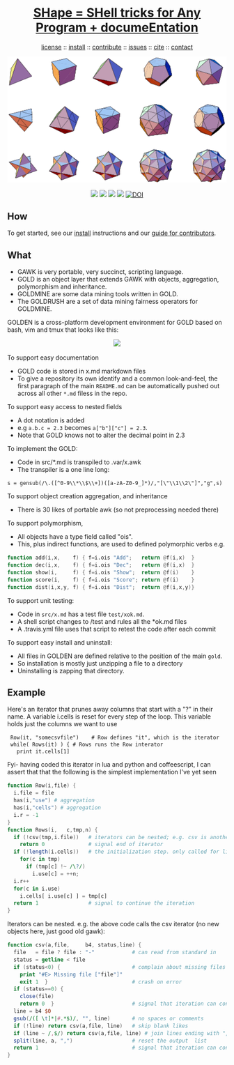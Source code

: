 <a name=top>
<h1 align=center>
   <a href="https://github.com/timm/shape/blob/master/README.md#top">
     SHape = SHell tricks  for Any Program + documeEntation
   </a>
</h1>
<p align=center>
   <a    href="https://github.com/timm/shape/blob/master/LICENSE.md#top">license</a>
   :: <a href="https://github.com/timm/shape/blob/master/INSTALL.md#top">install</a>
   :: <a href="https://github.com/timm/shape/blob/master/CONTRIBUTE.md#top">contribute</a>
   :: <a href="https://github.com/timm/shape/issues">issues</a>
   :: <a href="https://github.com/timm/shape/blob/master/CITATION.md#top">cite</a>
   :: <a href="https://github.com/timm/shape/blob/master/CONTACT.md#top">contact</a>
</p>
<p align=center>
   <img width=600 src="https://github.com/timm/misc/blob/master/odd/etc/img/solidgallery.gif">
</p>
<p align=center>
   <img src="https://img.shields.io/badge/language-gawk-orange">
   <img src="https://img.shields.io/badge/purpose-ai,se-blueviolet">
   <img src="https://img.shields.io/badge/platform-mac,*nux-informational">
   <a href="https://travis-ci.org/github/timm/shape"> <img src="https://travis-ci.org/timm/shape.svg?branch=master"></a>
   <a href="https://doi.org/10.5281/zenodo.3887420"><img src="https://zenodo.org/badge/DOI/10.5281/zenodo.3887420.svg" alt="DOI"></a>
</p>

## How

To get started, see our [install](INSTALL.md) instructions and our
[guide for contributors](CONTRIBUTING.md).


## What

- GAWK is very portable, very succinct, scripting language. 
- GOLD is an object layer that extends GAWK with objects, aggregation, polymorphism and inheritance. 
- GOLDMINE are some data mining tools written in GOLD.
- The GOLDRUSH are a set of data mining fairness operators for GOLDMINE. 

GOLDEN is a cross-platform development environment for GOLD based on bash, vim and tmux that looks like this:

<p align=center><a href="etc/img/screen.png"><img src="etc/img/screen900.png" width=900></a></p>

To support easy documentation

- GOLD code is stored in x.md  markdown files 
- To give a repository its own identify and a common look-and-feel,
     the first paragraph of the main `README.md` can be automatically   pushed out across all other `*.md` filess
    in the repo. 

To support easy access to nested fields
- A dot notation is added 
- e.g  `a.b.c = 2.3` becomes `a["b"]["c"] = 2.3`. 
- Note that GOLD knows not to alter  the decimal point in 2.3

To implement the GOLD:
- Code in src/\*.md is transpiled to .var/x.awk
- The transpiler is a one line long:

```
s = gensub(/\.([^0-9\\*\\$\\+])([a-zA-Z0-9_]*)/,"[\"\\1\\2\"]","g",s)
```

To support object creation aggregation, and inheritance 
- There is  30 likes of portable awk (so not preprocessing needed there)

To support polymorphism, 
- All  objects have a type field called   "ois". 
- This, plus indirect functions, are  used to defined  polymorphic verbs e.g.

```awk
function add(i,x,    f) { f=i.ois "Add";   return @f(i,x)  }
function dec(i,x,    f) { f=i.ois "Dec";   return @f(i,x)  }
function show(i,     f) { f=i.ois "Show";  return @f(i)    }
function score(i,    f) { f=i.ois "Score"; return @f(i)    }
function dist(i,x,y, f) { f=i.ois "Dist";  return @f(i,x,y)}
```    

To support unit testing:
- Code in `src/x.md` has a test file `test/xok.md`. 
- A shell script changes to /test and rules all the \*ok.md files
- A .travis.yml file uses that script to retest the code after each commit

To support easy install and uninstall:
- All files in GOLDEN are defined relative to the position of the  main `gold`. 
- So installation is mostly just unzipping a file to a directory
- Uninstalling is  zapping that directory.


## Example
Here's an iterator that prunes away columns that start with a "?" in their name.  A variable i.cells is reset for every step of the loop. This variable holds   just the columns we want to use

     Row(it, "somecsvfile")    # Row defines "it", which is the iterator
     while( Rows(it) ) { # Rows runs the Row interator
       print it.cells[1]

Fyi- having coded this iterator in lua and python and coffeescript, I can assert that that the following is 
the simplest implementation 
I've yet seen 

```awk
function Row(i,file) {
  i.file = file
  has(i,"use") # aggregation
  has(i,"cells") # aggregation
  i.r = -1
}
function Rows(i,   c,tmp,n) {
  if (!csv(tmp,i.file))   # iterators can be nested; e.g. csv is another iterator
    return 0              # signal end of iterator
  if (!length(i.cells))   # the initialization step. only called for line 1
    for(c in tmp)
      if (tmp[c] !~ /\?/)
        i.use[c] = ++n;
  i.r++
  for(c in i.use)
    i.cells[ i.use[c] ] = tmp[c]
  return 1                # signal to continue the iteration
}
```
Iterators can be nested. e.g. the above code calls the csv iterator (no new objects here,  just good old gawk):

```awk
function csv(a,file,     b4, status,line) {
  file   = file ? file : "-"            # can read from standard in
  status = getline < file
  if (status<0) {                       # complain about missing files
    print "#E> Missing file ["file"]"  
    exit 1  }                           # crash on error
  if (status==0) {
    close(file)
    return 0  }                         # signal that iteration can continue                                
  line = b4 $0                         
  gsub(/([ \t]*|#.*$)/, "", line)       # no spaces or comments
  if (!line) return csv(a,file, line)   # skip blank likes
  if (line ~ /,$/) return csv(a,file, line) # join lines ending with "," to next line
  split(line, a, ",")                   # reset the output  list
  return 1                              # signal that iteration can continue 
}
```
